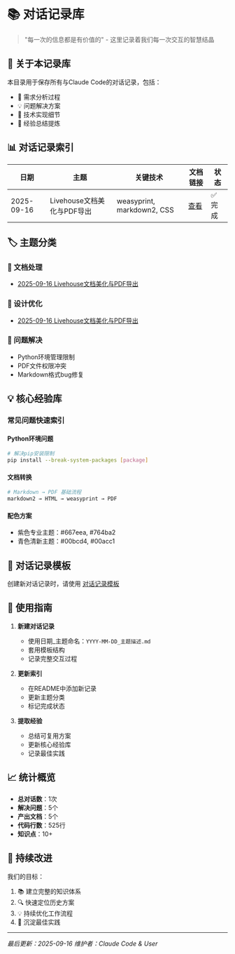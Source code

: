 # 📚 对话记录库

> "每一次的信息都是有价值的" - 这里记录着我们每一次交互的智慧结晶

## 📖 关于本记录库

本目录用于保存所有与Claude Code的对话记录，包括：
- 🎯 需求分析过程
- 💡 问题解决方案
- 🔧 技术实现细节
- 📝 经验总结提炼

## 📊 对话记录索引

| 日期 | 主题 | 关键技术 | 文档链接 | 状态 |
|------|------|----------|---------|------|
| 2025-09-16 | Livehouse文档美化与PDF导出 | weasyprint, markdown2, CSS | [查看](./2025-09-16_Livehouse文档美化与PDF导出.md) | ✅ 完成 |

## 🏷️ 主题分类

### 📄 文档处理
- [2025-09-16 Livehouse文档美化与PDF导出](./2025-09-16_Livehouse文档美化与PDF导出.md)

### 🎨 设计优化
- [2025-09-16 Livehouse文档美化与PDF导出](./2025-09-16_Livehouse文档美化与PDF导出.md)

### 🐛 问题解决
- Python环境管理限制
- PDF文件权限冲突
- Markdown格式bug修复

## 💡 核心经验库

### 常见问题快速索引

#### Python环境问题
```bash
# 解决pip安装限制
pip install --break-system-packages [package]
```

#### 文档转换
```python
# Markdown → PDF 基础流程
markdown2 → HTML → weasyprint → PDF
```

#### 配色方案
- 紫色专业主题：#667eea, #764ba2
- 青色清新主题：#00bcd4, #00acc1

## 📝 对话记录模板

创建新对话记录时，请使用 [对话记录模板](./TEMPLATE.md)

## 🎯 使用指南

1. **新建对话记录**
   - 使用日期_主题命名：`YYYY-MM-DD_主题描述.md`
   - 套用模板结构
   - 记录完整交互过程

2. **更新索引**
   - 在README中添加新记录
   - 更新主题分类
   - 标记完成状态

3. **提取经验**
   - 总结可复用方案
   - 更新核心经验库
   - 记录最佳实践

## 📈 统计概览

- **总对话数**：1次
- **解决问题**：5个
- **产出文档**：5个
- **代码行数**：525行
- **知识点**：10+

## 🚀 持续改进

我们的目标：
1. 📚 建立完整的知识体系
2. 🔍 快速定位历史方案
3. 💡 持续优化工作流程
4. 🌟 沉淀最佳实践

---

*最后更新：2025-09-16*
*维护者：Claude Code & User*